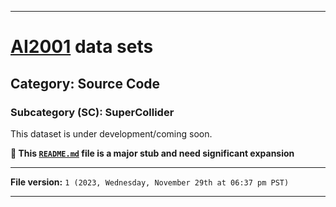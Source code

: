
***

# [AI2001](https://github.com/seanpm2001/AI2001/) data sets

## Category: Source Code

### Subcategory (SC): SuperCollider

This dataset is under development/coming soon.

**🌱️ This [`README.md`](/README.md) file is a major stub and need significant expansion**

***

**File version:** `1 (2023, Wednesday, November 29th at 06:37 pm PST)`

***
